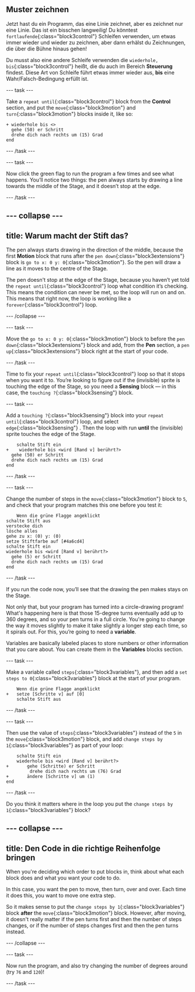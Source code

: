 ## Muster zeichnen

Jetzt hast du ein Programm, das eine Linie zeichnet, aber es zeichnet nur eine Linie. Das ist ein bisschen langweilig! Du könntest `fortlaufende`{:class="block3control"} Schleifen verwenden, um etwas immer wieder und wieder zu zeichnen, aber dann erhälst du Zeichnungen, die über die Bühne hinaus gehen!

Du musst also eine andere Schleife verwenden die `wiederhole, bis`{:class="block3control"} heißt, die du auch im Bereich **Steuerung** findest. Diese Art von Schleife führt etwas immer wieder aus, **bis** eine Wahr/Falsch-Bedingung erfüllt ist.

\--- task \---

Take a `repeat until`{:class="block3control"} block from the **Control** section, and put the `move`{:class="block3motion"} and `turn`{:class="block3motion"} blocks inside it, like so:

```blocks3
+ wiederhole bis <>  
  gehe (50) er Schritt
  drehe dich nach rechts um (15) Grad
end
```

\--- /task \---

\--- task \---

Now click the green flag to run the program a few times and see what happens. You’ll notice two things: the pen always starts by drawing a line towards the middle of the Stage, and it doesn’t stop at the edge.

\--- /task \---

## \--- collapse \---

## title: Warum macht der Stift das?

The pen always starts drawing in the direction of the middle, because the first **Motion** block that runs after the `pen down`{:class="block3extensions"} block is `go to x: 0 y: 0`{:class="block3motion"}. So the pen will draw a line as it moves to the centre of the Stage.

The pen doesn't stop at the edge of the Stage, because you haven’t yet told the `repeat until`{:class="block3control"} loop what condition it’s checking. This means the condition can never be met, so the loop will run on and on. This means that right now, the loop is working like a `forever`{:class="block3control"} loop.

\--- /collapse \---

\--- task \---

Move the `go to x: 0 y: 0`{:class="block3motion"} block to before the `pen down`{:class="block3extensions"} block and add, from the **Pen** section, a `pen up`{:class="block3extensions"} block right at the start of your code.

\--- /task \---

Time to fix your `repeat until`{:class="block3control"} loop so that it stops when you want it to. You’re looking to figure out if the (invisible) sprite is touching the edge of the Stage, so you need a **Sensing** block — in this case, the `touching ?`{:class="block3sensing"} block.

\--- task \---

Add a `touching ?`{:class="block3sensing"} block into your `repeat until`{:class="block3control"} loop, and select `edge`{:class="block3sensing"} . Then the loop with run **until** the (invisible) sprite touches the edge of the Stage.

```blocks3
    schalte Stift ein
+    wiederhole bis <wird [Rand v] berührt?> 
  gehe (50) er Schritt
  drehe dich nach rechts um (15) Grad
end
```

\--- /task \---

\--- task \---

Change the number of steps in the `move`{:class="block3motion"} block to `5`, and check that your program matches this one before you test it:

```blocks3
    Wenn die grüne Flagge angeklickt
schalte Stift aus
verstecke dich
lösche alles
gehe zu x: (0) y: (0)
setze Stiftfarbe auf [#4a6cd4]
schalte Stift ein
wiederhole bis <wird [Rand v] berührt?> 
  gehe (5) er Schritt
  drehe dich nach rechts um (15) Grad
end
```

\--- /task \---

If you run the code now, you’ll see that the drawing the pen makes stays on the Stage.

Not only that, but your program has turned into a circle-drawing program! What's happening here is that those 15-degree turns eventually add up to 360 degrees, and so your pen turns in a full circle. You're going to change the way it moves slightly to make it take slightly a longer step each time, so it spirals out. For this, you’re going to need a **variable**.

Variables are basically labeled places to store numbers or other information that you care about. You can create them in the **Variables** blocks section.

\--- task \---

Make a variable called `steps`{:class="block3variables"}, and then add a `set steps to 0`{:class="block3variables"} block at the start of your program.

```blocks3
    Wenn die grüne Flagge angeklickt
+   setze [Schritte v] auf [0]
    schalte Stift aus
```

\--- /task \---

\--- task \---

Then use the value of `steps`{:class="block3variables"} instead of the `5` in the `move`{:class="block3motion"} block, and add `change steps by 1`{:class="block3variables"} as part of your loop:

```blocks3
    schalte Stift ein
    wiederhole bis <wird [Rand v] berührt?> 
+       gehe (Schritte) er Schritt
         drehe dich nach rechts um (76) Grad
+       ändere [Schritte v] um (1)
end
```

\--- /task \---

Do you think it matters where in the loop you put the `change steps by 1`{:class="block3variables"} block?

## \--- collapse \---

## title: Den Code in die richtige Reihenfolge bringen

When you're deciding which order to put blocks in, think about what each block does and what you want your code to do.

In this case, you want the pen to move, then turn, over and over. Each time it does this, you want to move one extra step.

So it makes sense to put the `change steps by 1`{:class="block3variables"} block **after** the `move`{:class="block3motion"} block. However, after moving, it doesn't really matter if the pen turns first and then the number of steps changes, or if the number of steps changes first and then the pen turns instead.

\--- /collapse \---

\--- task \---

Now run the program, and also try changing the number of degrees around (try `76` and `120`)!

\--- /task \---